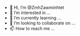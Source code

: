 - 👋 Hi, I’m @ZmhZawminhtet
- 👀 I’m interested in ...
- 🌱 I’m currently learning ...
- 💞️ I’m looking to collaborate on ...
- 📫 How to reach me ...

<!---
ZmhZawminhtet/ZmhZawminhtet is a ✨ special ✨ repository because its `README.md` (this file) appears on your GitHub profile.
You can click the Preview link to take a look at your changes.
--->

